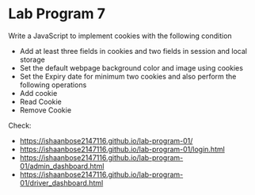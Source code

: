# Lab Program 7

Write a JavaScript to implement cookies with the following condition


- Add at least three fields in cookies and two fields in session  and local storage
- Set the default webpage background color and image using cookies
- Set the Expiry date for minimum two cookies and also perform the following operations
- Add cookie
- Read Cookie
- Remove Cookie

Check:
* https://ishaanbose2147116.github.io/lab-program-01/
* https://ishaanbose2147116.github.io/lab-program-01/login.html
* https://ishaanbose2147116.github.io/lab-program-01/admin_dashboard.html
* https://ishaanbose2147116.github.io/lab-program-01/driver_dashboard.html